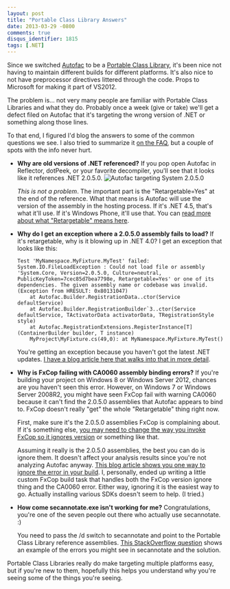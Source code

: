 ```yaml
---
layout: post
title: "Portable Class Library Answers"
date: 2013-03-29 -0800
comments: true
disqus_identifier: 1815
tags: [.NET]
---
```

Since we switched [Autofac](https://autofac.googlecode.com) to be a
[Portable Class
Library](http://msdn.microsoft.com/en-us/library/gg597391.aspx), it's
been nice not having to maintain different builds for different
platforms. It's also nice to not have preprocessor directives littered
through the code. Props to Microsoft for making it part of VS2012.

The problem is… not very many people are familiar with Portable Class
Libraries and what they do. Probably once a week (give or take) we'll
get a defect filed on Autofac that it's targeting the wrong version of
.NET or something along those lines.

To that end, I figured I'd blog the answers to some of the common
questions we see. I also tried to summarize it [on the
FAQ](https://code.google.com/p/autofac/wiki/FrequentlyAskedQuestions),
but a couple of spots with the info never hurt.

-   **Why are old versions of .NET referenced?** 
    If you pop open Autofac in Reflector, dotPeek, or your favorite
    decompiler, you'll see that it looks like it references .NET
    2.0.5.0. 
    ![Autofac targeting System
    2.0.5.0](https://hyqi8g.bl3301.livefilestore.com/y2pnhhYvNHjTlrCRV9B-6OLAKWiO9UaS-fFSxg4LUhZCivLJ02iwmamWZQQVb6COKnfsMZsOWimNWHmNQs58hhpR0Ttj7dY6Z5f2GieTRx2qvQ/20130329_retargetable.png?psid=1)
    
    *This is not a problem*. The important part is the
    "Retargetable=Yes" at the end of the reference. What that means is
    Autofac will use the version of the assembly in the hosting process.
    If it's .NET 4.5, that's what it'll use. If it's Windows Phone,
    it'll use that. You can [read more about what "Retargetable" means
    here](http://www.shujaat.net/2012/11/portable-retargetable-assemblies.html).
    
-   **Why do I get an exception where a 2.0.5.0 assembly fails to
    load?** 
    If it's retargetable, why is it blowing up in .NET 4.0? I get an
    exception that looks like this:

        Test 'MyNamespace.MyFixture.MyTest' failed: System.IO.FileLoadException : Could not load file or assembly 'System.Core, Version=2.0.5.0, Culture=neutral, PublicKeyToken=7cec85d7bea7798e, Retargetable=Yes' or one of its dependencies. The given assembly name or codebase was invalid. (Exception from HRESULT: 0x80131047)
            at Autofac.Builder.RegistrationData..ctor(Service defaultService)
            at Autofac.Builder.RegistrationBuilder`3..ctor(Service defaultService, TActivatorData activatorData, TRegistrationStyle style)
            at Autofac.RegistrationExtensions.RegisterInstance[T](ContainerBuilder builder, T instance)
            MyProject\MyFixture.cs(49,0): at MyNamespace.MyFixture.MyTest()

    
    You're getting an exception because you haven't got the latest .NET
    updates. [I have a blog article here that walks into that in more
    detail](/archive/2013/01/21/using-portable-class-libraries-update-net-framework.aspx).
    
-   **Why is FxCop failing with CA0060 assembly binding errors?** 
    If you're building your project on Windows 8 or Windows Server 2012,
    chances are you haven't seen this error. However, on Windows 7 or
    Windows Server 2008R2, you might have seen FxCop fail with warning
    CA0060 because it can't find the 2.0.5.0 assemblies that Autofac
    appears to bind to. FxCop doesn't really "get" the whole
    "Retargetable" thing right now. 
     
    First, make sure it's the 2.0.5.0 assemblies FxCop is complaining
    about. If it's something else, [you may need to change the way you
    invoke FxCop so it ignores
    version](/archive/2011/04/20/how-to-pass-parameters-to-fxcop-from-visual-studio-or.aspx)
    or something like that. 
     
    Assuming it really is the 2.0.5.0 assemblies, the best you can do is
    ignore them. It doesn't affect your analysis results since you're
    not analyzing Autofac anyway. [This blog article shows you one way
    to ignore the error in your
    build](http://geekswithblogs.net/blachniet/archive/2011/07/12/avoiding-fxcop-warning-ca0060.aspx).
    I, personally, ended up writing a little custom FxCop build task
    that handles both the FxCop version ignore thing and the CA0060
    error. Either way, ignoring it is the easiest way to go. Actually
    installing various SDKs doesn't seem to help. (I tried.) 
-   **How come secannotate.exe isn't working for me?** 
    Congratulations, you're one of the seven people out there who
    actually use secannotate. :) 
     
    You need to pass the /d switch to secannotate and point to the
    Portable Class Library reference assemblies. [This StackOverflow
    question](http://stackoverflow.com/questions/12360534/how-can-i-successfully-run-secannotate-exe-on-a-library-that-depends-on-a-portab)
    shows an example of the errors you might see in secannotate and the
    solution.

Portable Class Libraries really do make targeting multiple platforms
easy, but if you're new to them, hopefully this helps you understand why
you're seeing some of the things you're seeing.

